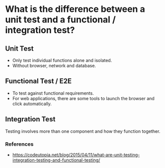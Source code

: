 # What is the difference between a unit test and a functional / integration test?

## Unit Test
 - Only test individual functions alone and isolated.
 - Without browser, network and database.

## Functional Test / E2E
 - To test against functional requirements.
 - For web applications, there are some tools to launch the browser and click automatically.

## Integration Test
Testing involves more than one component and how they function together.


### References
 - https://codeutopia.net/blog/2015/04/11/what-are-unit-testing-integration-testing-and-functional-testing/
